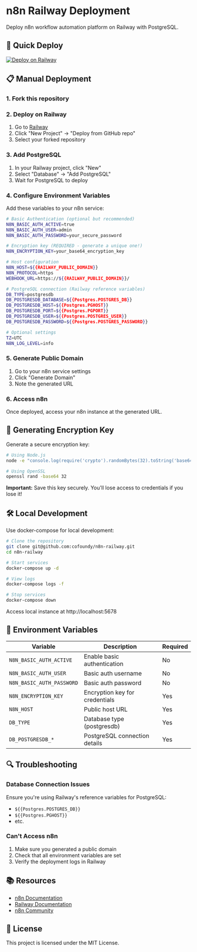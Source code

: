 # n8n Railway Deployment

Deploy n8n workflow automation platform on Railway with PostgreSQL.

## 🚀 Quick Deploy

[![Deploy on Railway](https://railway.com/button.svg)](https://railway.com/new/template?template=https%3A%2F%2Fgithub.com%2Fcofoundy%2Fn8n-railway&envs=N8N_BASIC_AUTH_ACTIVE%2CN8N_BASIC_AUTH_USER%2CN8N_BASIC_AUTH_PASSWORD%2CN8N_ENCRYPTION_KEY&N8N_BASIC_AUTH_ACTIVEDesc=Enable+basic+authentication&N8N_BASIC_AUTH_ACTIVEDefault=true&N8N_BASIC_AUTH_USERDesc=Basic+auth+username&N8N_BASIC_AUTH_USERDefault=admin&N8N_BASIC_AUTH_PASSWORDDesc=Basic+auth+password&N8N_ENCRYPTION_KEYDesc=Encryption+key+for+credentials+-+generate+a+unique+one!)

## 📋 Manual Deployment

### 1. Fork this repository

### 2. Deploy on Railway

1. Go to [Railway](https://railway.app)
2. Click "New Project" → "Deploy from GitHub repo"
3. Select your forked repository

### 3. Add PostgreSQL

1. In your Railway project, click "New"
2. Select "Database" → "Add PostgreSQL"
3. Wait for PostgreSQL to deploy

### 4. Configure Environment Variables

Add these variables to your n8n service:

```bash
# Basic Authentication (optional but recommended)
N8N_BASIC_AUTH_ACTIVE=true
N8N_BASIC_AUTH_USER=admin
N8N_BASIC_AUTH_PASSWORD=your_secure_password

# Encryption key (REQUIRED - generate a unique one!)
N8N_ENCRYPTION_KEY=your_base64_encryption_key

# Host configuration
N8N_HOST=${{RAILWAY_PUBLIC_DOMAIN}}
N8N_PROTOCOL=https
WEBHOOK_URL=https://${{RAILWAY_PUBLIC_DOMAIN}}/

# PostgreSQL connection (Railway reference variables)
DB_TYPE=postgresdb
DB_POSTGRESDB_DATABASE=${{Postgres.POSTGRES_DB}}
DB_POSTGRESDB_HOST=${{Postgres.PGHOST}}
DB_POSTGRESDB_PORT=${{Postgres.PGPORT}}
DB_POSTGRESDB_USER=${{Postgres.POSTGRES_USER}}
DB_POSTGRESDB_PASSWORD=${{Postgres.POSTGRES_PASSWORD}}

# Optional settings
TZ=UTC
N8N_LOG_LEVEL=info
```

### 5. Generate Public Domain

1. Go to your n8n service settings
2. Click "Generate Domain"
3. Note the generated URL

### 6. Access n8n

Once deployed, access your n8n instance at the generated URL.

## 🔑 Generating Encryption Key

Generate a secure encryption key:

```bash
# Using Node.js
node -e "console.log(require('crypto').randomBytes(32).toString('base64'))"

# Using OpenSSL
openssl rand -base64 32
```

**Important:** Save this key securely. You'll lose access to credentials if you lose it!

## 🛠️ Local Development

Use docker-compose for local development:

```bash
# Clone the repository
git clone git@github.com:cofoundy/n8n-railway.git
cd n8n-railway

# Start services
docker-compose up -d

# View logs
docker-compose logs -f

# Stop services
docker-compose down
```

Access local instance at http://localhost:5678

## 📝 Environment Variables

| Variable | Description | Required |
|----------|-------------|----------|
| `N8N_BASIC_AUTH_ACTIVE` | Enable basic authentication | No |
| `N8N_BASIC_AUTH_USER` | Basic auth username | No |
| `N8N_BASIC_AUTH_PASSWORD` | Basic auth password | No |
| `N8N_ENCRYPTION_KEY` | Encryption key for credentials | Yes |
| `N8N_HOST` | Public host URL | Yes |
| `DB_TYPE` | Database type (postgresdb) | Yes |
| `DB_POSTGRESDB_*` | PostgreSQL connection details | Yes |

## 🔍 Troubleshooting

### Database Connection Issues

Ensure you're using Railway's reference variables for PostgreSQL:
- `${{Postgres.POSTGRES_DB}}`
- `${{Postgres.PGHOST}}`
- etc.

### Can't Access n8n

1. Make sure you generated a public domain
2. Check that all environment variables are set
3. Verify the deployment logs in Railway

## 📚 Resources

- [n8n Documentation](https://docs.n8n.io/)
- [Railway Documentation](https://docs.railway.app/)
- [n8n Community](https://community.n8n.io/)

## 📄 License

This project is licensed under the MIT License.